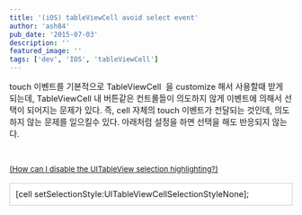 ```yaml
---
title: '(iOS) tableViewCell avoid select event'
author: 'ash84'
pub_date: '2015-07-03'
description: ''
featured_image: ''
tags: ['dev', 'IOS', 'tableViewCell']
---
```



<span style="font-size: 11pt;">touch</span><span style="font-size: 11pt;"> 이벤트를 기본적으로 TableViewCell  을 customize 해서 사용할때 받게 되는데, TableViewCell 내 버튼같은 컨트롤들이</span><span style="font-size: 11pt;"> 의도하지 않게 이벤트에 의해서 선택이 되어지는 문제가 있다. 즉, cell 자체의 touch 이벤트가 전달되는 것인데, 의도하지 않는 문제를 일으킬수 있다. 아래처럼 설정을 하면 선택을 해도 반응되지 않는다.<span style="font-size: 10pt;"> </span></span>

<span style="font-size: 11pt;"><span style="font-size: 10pt;">  
</span></span>

<span style="font-size: 11pt;"><span style="font-size: 10pt;">[(](http://stackoverflow.com/questions/190908/how-can-i-disable-the-uitableview-selection-highlighting)</span></span><span style="font-size: 10pt; line-height: 1.5;">[How can I disable the UITableView selection highlighting?)](http://stackoverflow.com/questions/190908/how-can-i-disable-the-uitableview-selection-highlighting)</span>

<div class="txc-textbox" style="border: 1px solid rgb(203, 203, 203); background-color: rgb(255, 255, 255); padding: 10px;"><span style="font-size: 11pt;"></span><span style="font-size: 11pt;">[cell setSelectionStyle:UITableViewCellSelectionStyleNone];</span><span style="font-size: 11pt;"></span>

</div>

